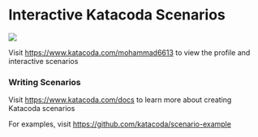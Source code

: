 # Interactive Katacoda Scenarios

[![](http://shields.katacoda.com/katacoda/mohammad6613/count.svg)](https://www.katacoda.com/mohammad6613 "Get your profile on Katacoda.com")

Visit https://www.katacoda.com/mohammad6613 to view the profile and interactive scenarios

### Writing Scenarios
Visit https://www.katacoda.com/docs to learn more about creating Katacoda scenarios

For examples, visit https://github.com/katacoda/scenario-example
